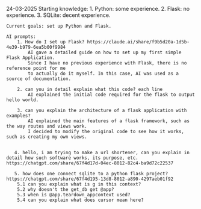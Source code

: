 24-03-2025 
    Starting knowledge:
        1. Python: some experience.
        2. Flask: no experience.
        3. SQLite: decent experience.

    Current goals: set up Python and Flask.

    AI prompts: 
        1. How do I set up Flask? https://claude.ai/share/f9b5d20a-1d5b-4e39-b979-6ea5b00f9984
            AI gave a detailed guide on how to set up my first simple Flask Application. 
            Since I have no previous experience with Flask, there is no reference point for me 
            to actually do it myself. In this case, AI was used as a source of documentation.

        2. can you in detail explain what this code? each line
            AI explained the initial code required for the flask to output hello world. 
        
        3. can you explain the architecture of a flask application with examples?
            AI explained the main features of a flask framework, such as the way routes and views work.
            I decided to modify the original code to see how it works, such as creating my own views.


       4. hello, i am trying to make a url shortener, can you explain in detail how such software works, its purpose, etc. https://chatgpt.com/share/67f4d17d-04ec-8012-82c4-ba9d72c22537

       5. how does one connect sqlite to a python flask project? https://chatgpt.com/share/67f4d195-13d8-8012-a890-4297aeb01f92
        5.1 can you explain what is g in this context?
        5.2 why doesn't the get_db get @app?
        5.3 when is @app.teardown_appcontext used?
        5.4 can you explain what does cursor mean here?
        
            
